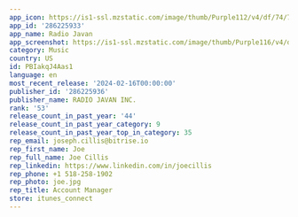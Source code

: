```yaml
---
app_icon: https://is1-ssl.mzstatic.com/image/thumb/Purple112/v4/df/74/70/df74703d-67fb-0419-5b24-ccac10121ae1/AppIcon-0-0-1x_U007emarketing-0-7-0-85-220.png/1024x1024bb.png
app_id: '286225933'
app_name: Radio Javan
app_screenshot: https://is1-ssl.mzstatic.com/image/thumb/Purple116/v4/d7/de/fe/d7defe55-7ab7-2f2e-3ad3-bea3a3a9ccda/e90664f3-03dd-46ff-b16f-d7f2cb13ad29_1.png/1284x2778bb.png
category: Music
country: US
id: PBIakqJ4Aas1
language: en
most_recent_release: '2024-02-16T00:00:00'
publisher_id: '286225936'
publisher_name: RADIO JAVAN INC.
rank: '53'
release_count_in_past_year: '44'
release_count_in_past_year_category: 9
release_count_in_past_year_top_in_category: 35
rep_email: joseph.cillis@bitrise.io
rep_first_name: Joe
rep_full_name: Joe Cillis
rep_linkedin: https://www.linkedin.com/in/joecillis
rep_phone: +1 518-258-1902
rep_photo: joe.jpg
rep_title: Account Manager
store: itunes_connect
---
```

